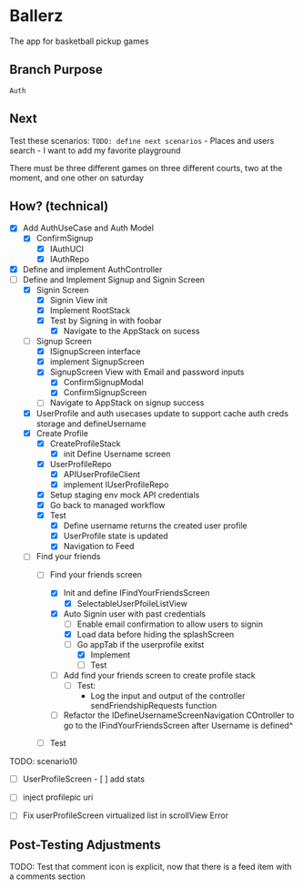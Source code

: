 # Ballerz
The app for basketball pickup games


## Branch Purpose
    Auth
## Next 
Test these scenarios:
    `TODO: define next scenarios` 
    - Places and users search
    - I want to add my favorite playground
        
There must be three different games on three different courts, two at the moment, and one other on saturday


## How? (technical)
- [x] Add AuthUseCase and Auth Model
    * [x] ConfirmSignup
        - [x] IAuthUCI
        - [x] IAuthRepo
- [x] Define and implement AuthController
- [ ] Define and Implement Signup and Signin Screen
    - [x] Signin Screen
        - [x] Signin View init
        - [x] Implement RootStack
        - [x] Test by Signing in with foobar
            - [x] Navigate to the AppStack on sucess
        
    - [ ] Signup Screen
        - [x] ISignupScreen interface
        - [x] implement SignupScreen
        - [x] SignupScreen View with Email and password inputs
            - [x] ConfirmSignupModal
            - [x] ConfirmSignupScreen
        - [ ] Navigate to AppStack on signup success

    * [x] UserProfile and auth usecases update to support cache auth creds storage and defineUsername

    - [x] Create Profile
        - [x] CreateProfileStack
            - [x] init Define Username screen
        - [x] UserProfileRepo
            - [x] APIUserProfileClient
            - [x] implement IUserProfileRepo
        
        * [x] Setup staging env mock API credentials
        * [x] Go back to managed workflow
        - [x] Test
            - [x] Define username returns the created user profile
            - [x] UserProfile state is updated
            - [x] Navigation to Feed

    - [ ] Find your friends
        - [ ] Find your friends screen
            - [x] Init and define IFindYourFriendsScreen
                - [x] SelectableUserPfoileListView
            * [x] Auto Signin user with past credentials
                * [ ] Enable email confirmation to allow users to signin 
                - [x] Load data before hiding the splashScreen
                - [ ] Go appTab if the userprofile exitst
                    - [x] Implement
                    - [ ] Test
            - [ ] Add find your friends screen to create profile stack
                - [ ] Test:
                    - Log the input and output of the controller sendFriendshipRequests function
            - [ ] Refactor the IDefineUsernameScreenNavigation COntroller to go to the IFindYourFriendsScreen after Username is defined^

        - [ ] Test





TODO: scenario10
- [ ] UserProfileScreen
            - [ ] add stats
* [ ] inject profilepic uri
* [ ] Fix userProfileScreen virtualized list in scrollView Error





## Post-Testing Adjustments
TODO: Test that comment icon is explicit, now that there is a feed item with a comments section